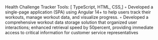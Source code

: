 Health Challenge Tracker
 Tools: [ TypeScript, HTML, CSS,]
 ◦ Developed a single-page application (SPA) using Angular 14+ to help users track their workouts, manage workout
 data, and visualize progress.
 ◦ Developed a comprehensive workout data storage solution that organized user interactions; enhanced retrieval
 speed by 50percent, providing immediate access to critical information for customer service representatives
